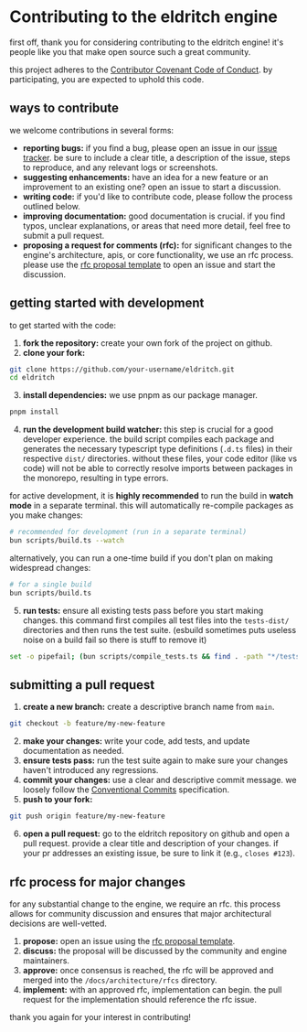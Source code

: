 # Contributing to the eldritch engine

first off, thank you for considering contributing to the eldritch engine! it's people like you that make open source such a great community.

this project adheres to the [Contributor Covenant Code of Conduct](./CODE_OF_CONDUCT.md). by participating, you are expected to uphold this code.

## ways to contribute

we welcome contributions in several forms:

*   **reporting bugs:** if you find a bug, please open an issue in our [issue tracker](https://github.com/desplmfao/eldritch/issues). be sure to include a clear title, a description of the issue, steps to reproduce, and any relevant logs or screenshots.
*   **suggesting enhancements:** have an idea for a new feature or an improvement to an existing one? open an issue to start a discussion.
*   **writing code:** if you'd like to contribute code, please follow the process outlined below.
*   **improving documentation:** good documentation is crucial. if you find typos, unclear explanations, or areas that need more detail, feel free to submit a pull request.
*   **proposing a request for comments (rfc):** for significant changes to the engine's architecture, apis, or core functionality, we use an rfc process. please use the [rfc proposal template](/.github/ISSUE_TEMPLATE/rfc.md) to open an issue and start the discussion.

## getting started with development

to get started with the code:

1.  **fork the repository:** create your own fork of the project on github.
2.  **clone your fork:**
   ```bash
   git clone https://github.com/your-username/eldritch.git
   cd eldritch
   ```
3.  **install dependencies:** we use pnpm as our package manager.
   ```bash
   pnpm install
   ```
4.  **run the development build watcher:** this step is crucial for a good developer experience. the build script compiles each package and generates the necessary typescript type definitions (`.d.ts` files) in their respective `dist/` directories. without these files, your code editor (like vs code) will not be able to correctly resolve imports between packages in the monorepo, resulting in type errors.

   for active development, it is **highly recommended** to run the build in **watch mode** in a separate terminal. this will automatically re-compile packages as you make changes:
   ```bash
   # recommended for development (run in a separate terminal)
   bun scripts/build.ts --watch
   ```
   alternatively, you can run a one-time build if you don't plan on making widespread changes:
   ```bash
   # for a single build
   bun scripts/build.ts
   ```
5.  **run tests:** ensure all existing tests pass before you start making changes. this command first compiles all test files into the `tests-dist/` directories and then runs the test suite. (esbuild sometimes puts useless noise on a build fail so there is stuff to remove it)
   ```bash
   set -o pipefail; (bun scripts/compile_tests.ts && find . -path "*/tests-dist/**/*.test.*" | xargs bun test) 2>&1 | awk '{print} /all goroutines are asleep - deadlock!/ {exit 1}'
   ```

## submitting a pull request

1.  **create a new branch:** create a descriptive branch name from `main`.
   ```bash
   git checkout -b feature/my-new-feature
   ```
2.  **make your changes:** write your code, add tests, and update documentation as needed.
3.  **ensure tests pass:** run the test suite again to make sure your changes haven't introduced any regressions.
4.  **commit your changes:** use a clear and descriptive commit message. we loosely follow the [Conventional Commits](https://www.conventionalcommits.org/) specification.
5.  **push to your fork:**
   ```bash
   git push origin feature/my-new-feature
   ```
6.  **open a pull request:** go to the eldritch repository on github and open a pull request. provide a clear title and description of your changes. if your pr addresses an existing issue, be sure to link it (e.g., `closes #123`).

## rfc process for major changes

for any substantial change to the engine, we require an rfc. this process allows for community discussion and ensures that major architectural decisions are well-vetted.

1.  **propose:** open an issue using the [rfc proposal template](/.github/ISSUE_TEMPLATE/rfc.md).
2.  **discuss:** the proposal will be discussed by the community and engine maintainers.
3.  **approve:** once consensus is reached, the rfc will be approved and merged into the `/docs/architecture/rfcs` directory.
4.  **implement:** with an approved rfc, implementation can begin. the pull request for the implementation should reference the rfc issue.

thank you again for your interest in contributing!